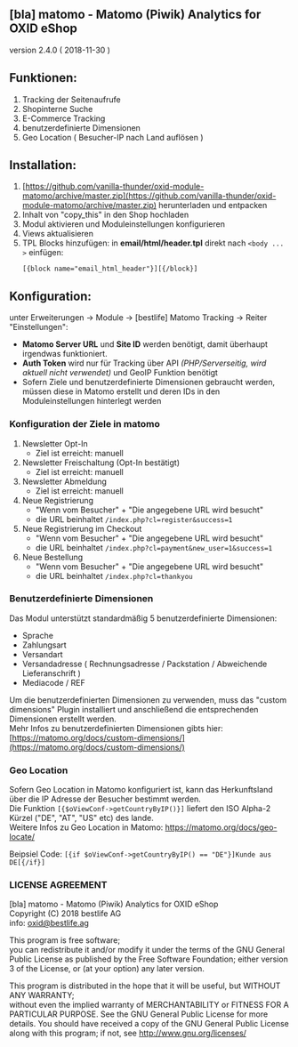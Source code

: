 ## [bla] matomo - Matomo (Piwik) Analytics for OXID eShop
version 2.4.0 ( 2018-11-30 )

## Funktionen:
1. Tracking der Seitenaufrufe
2. Shopinterne Suche
3. E-Commerce Tracking
4. benutzerdefinierte Dimensionen
5. Geo Location ( Besucher-IP nach Land auflösen ) 

##  Installation:
1. [https://github.com/vanilla-thunder/oxid-module-matomo/archive/master.zip](https://github.com/vanilla-thunder/oxid-module-matomo/archive/master.zip) herunterladen und entpacken
2. Inhalt von "copy_this" in den Shop hochladen
3. Modul aktivieren und Moduleinstellungen konfigurieren
4. Views aktualisieren
5. TPL Blocks hinzufügen: in **email/html/header.tpl** direkt nach ``<body ... >``  einfügen:  
    ````
    [{block name="email_html_header"}][{/block}]
    ````

## Konfiguration:
unter Erweiterungen -> Module -> [bestlife] Matomo Tracking -> Reiter "Einstellungen":
- **Matomo Server URL** und **Site ID** werden benötigt, damit überhaupt irgendwas funktioniert.
- **Auth Token** wird nur für Tracking über API *(PHP/Serverseitig, wird aktuell nicht verwendet)* und GeoIP Funktion benötigt
- Sofern Ziele und benutzerdefinierte Dimensionen gebraucht werden, müssen diese in Matomo erstellt und deren IDs in den Moduleinstellungen hinterlegt werden

### Konfiguration der Ziele in matomo
1. Newsletter Opt-In
    - Ziel ist erreicht: manuell
2. Newsletter Freischaltung (Opt-In bestätigt)
    - Ziel ist erreicht: manuell  
3. Newsletter Abmeldung
    - Ziel ist erreicht: manuell
4. Neue Registrierung
    - "Wenn vom Besucher" + "Die angegebene URL wird besucht" 
    - die URL beinhaltet ``/index.php?cl=register&success=1``
5. Neue Registrierung im Checkout
    - "Wenn vom Besucher" + "Die angegebene URL wird besucht" 
    - die URL beinhaltet ``/index.php?cl=payment&new_user=1&success=1``
6. Neue Bestellung
    - "Wenn vom Besucher" + "Die angegebene URL wird besucht" 
    - die URL beinhaltet ``/index.php?cl=thankyou``
  
### Benutzerdefinierte Dimensionen  
Das Modul unterstützt standardmäßig 5 benutzerdefinierte Dimensionen:
- Sprache
- Zahlungsart
- Versandart
- Versandadresse ( Rechnungsadresse / Packstation / Abweichende Lieferanschrift )
- Mediacode / REF

Um die benutzerdefinierten Dimensionen zu verwenden, muss das "custom dimensions" Plugin installiert und anschließend die entsprechenden Dimensionen erstellt werden.   
Mehr Infos zu benutzerdefinierten Dimensionen gibts hier: [https://matomo.org/docs/custom-dimensions/](https://matomo.org/docs/custom-dimensions/)

### Geo Location
Sofern Geo Location in Matomo konfiguriert ist, kann das Herkunftsland über die IP Adresse der Besucher bestimmt werden.  
Die Funktion ``[{$oViewConf->getCountryByIP()}]``  liefert den ISO Alpha-2 Kürzel ("DE", "AT", "US" etc) des lande.   
Weitere Infos zu Geo Location in Matomo: https://matomo.org/docs/geo-locate/

Beipsiel Code: ``[{if $oViewConf->getCountryByIP() == "DE"}]Kunde aus DE[{/if}]`` 


### LICENSE AGREEMENT
   [bla] matomo - Matomo (Piwik) Analytics for OXID eShop  
   Copyright (C) 2018 bestlife AG  
   info:  oxid@bestlife.ag  
  
   This program is free software;  
   you can redistribute it and/or modify it under the terms of the GNU General Public License as published by the Free Software Foundation;
   either version 3 of the License, or (at your option) any later version.
  
   This program is distributed in the hope that it will be useful, but WITHOUT ANY WARRANTY;  
   without even the implied warranty of MERCHANTABILITY or FITNESS FOR A PARTICULAR PURPOSE. See the GNU General Public License for more details.
   You should have received a copy of the GNU General Public License along with this program; if not, see <http://www.gnu.org/licenses/>
